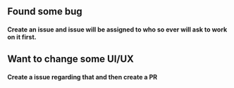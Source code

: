 ## Found some bug
#### Create an issue and issue will be assigned to who so ever will ask to work on it first.
## Want to change some UI/UX
#### Create a issue regarding that and then create a PR
